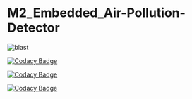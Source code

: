 # M2_Embedded_Air-Pollution-Detector




![blast](https://user-images.githubusercontent.com/94306281/144435866-bf2355df-a626-4a82-9b1d-6379b5c0a42a.jpg)


[![Codacy Badge](https://app.codacy.com/project/badge/Grade/188c05ea0c4e46a18333f81534e2530a)](https://www.codacy.com/gh/Saretha21/M2_Embedded_Air-Pollution-Detector/dashboard?utm_source=github.com&amp;utm_medium=referral&amp;utm_content=Saretha21/M2_Embedded_Air-Pollution-Detector&amp;utm_campaign=Badge_Grade)

[![Codacy Badge](https://api.codiga.io/project/30314/status/svg)](https://app.codiga.io/public/project/30314/M2_Embedded_Air-Pollution-Detector/dashboard)

[![Codacy Badge](https://api.codiga.io/project/30314/score/svg)](https://app.codiga.io/public/project/30314/M2_Embedded_Air-Pollution-Detector/dashboard)

